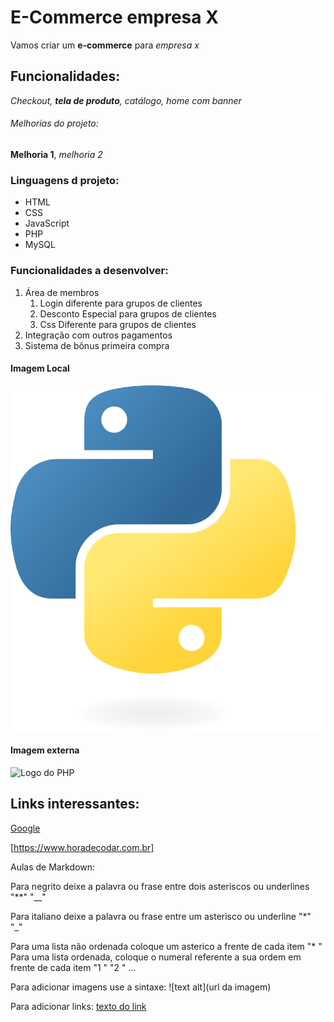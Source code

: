 # E-Commerce empresa X

Vamos criar um **e-commerce** para *empresa x*

## Funcionalidades:

_Checkout, **tela de produto**, catálogo, home com banner_

###### Melhorias do projeto:

__Melhoria 1__, _melhoria 2_

### Linguagens d projeto:

* HTML
* CSS
* JavaScript
* PHP
* MySQL

### Funcionalidades a desenvolver:

1. Área de membros
    1. Login diferente para grupos de clientes
    2. Desconto Especial para grupos de clientes
    3. Css Diferente para grupos de clientes
2. Integração com outros pagamentos
3. Sistema de bônus primeira compra


#### Imagem Local
![Logo do Python](img/Python-logo-notext.svg.png)

#### Imagem externa

![Logo do PHP](https://upload.wikimedia.org/wikipedia/commons/thumb/2/27/PHP-logo.svg/640px-PHP-logo.svg.png)

## Links interessantes:

[Google](https://www.google.com.br)

[https://www.horadecodar.com.br]





Aulas de Markdown: 

Para negrito deixe a palavra ou frase entre dois asteriscos ou underlines "**" "__"

Para italiano deixe a palavra ou frase entre um asterisco ou underline "*" "_"

Para uma lista não ordenada coloque um asterico a frente de cada item "* "
Para uma lista ordenada, coloque o numeral referente a sua ordem em frente de cada item "1 " "2 " ...

Para adicionar imagens use a sintaxe: ![text alt](url da imagem)

Para adicionar links: [texto do link](url)